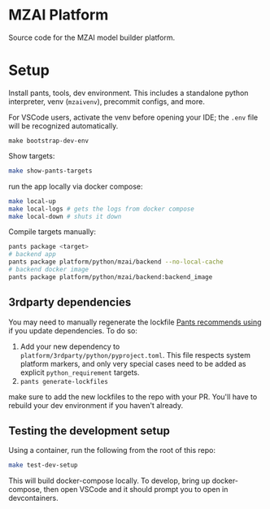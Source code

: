 # MZAI Platform

Source code for the MZAI model builder platform.


# Setup

Install pants, tools, dev environment.
This includes a standalone python interpreter, venv (`mzaivenv`), precommit configs, and more.

For VSCode users, activate the venv before opening your IDE; the `.env` file will be recognized automatically.


```shell
make bootstrap-dev-env
```

Show targets:

```bash
make show-pants-targets
```

run the app locally via docker compose:

```bash
make local-up
make local-logs # gets the logs from docker compose
make local-down # shuts it down
```

Compile targets manually:

```bash
pants package <target>
# backend app
pants package platform/python/mzai/backend --no-local-cache
# backend docker image
pants package platform/python/mzai/backend:backend_image
```


## 3rdparty dependencies

You may need to manually regenerate the lockfile [Pants recommends using](https://www.pantsbuild.org/2.21/docs/python/overview/lockfiles) if you update dependencies.
To do so:

1. Add your new dependency to `platform/3rdparty/python/pyproject.toml`. This file respects system platform markers, and only very special cases need to be added as explicit `python_requirement` targets.
2. `pants generate-lockfiles`

make sure to add the new lockfiles to the repo with your PR. You'll have to rebuild your dev environment if you haven't already.


## Testing the development setup

Using a container, run the following from the root of this repo:


```bash
make test-dev-setup
```

This will build docker-compose locally. To develop, bring up docker-compose, then open VSCode and it should prompt you to open in devcontainers.

